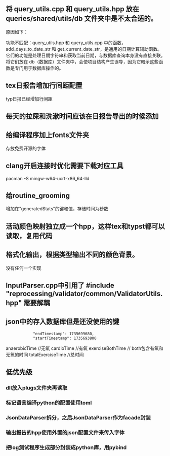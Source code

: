 ## 将 query_utils.cpp 和 query_utils.hpp 放在 queries/shared/utils/db 文件夹中是不太合适的。

原因如下：

功能不匹配：query_utils.hpp 和 query_utils.cpp 中的函数，add_days_to_date_str 和 get_current_date_str，是通用的日期计算辅助函数。它们的功能是处理日期字符串和获取当前日期，与数据库查询本身没有直接关联。将它们放在 db（数据库）文件夹中，会使项目结构产生误导，因为它暗示这些函数是专门用于数据库操作的。




## tex日报告增加行间距配置
typ日报已经增加行间距




## 每天的拉屎和洗漱时间应该在日报告导出的时候添加

## 给编译程序加上fonts文件夹
存放免费开源的字体


## clang开启连接时优化需要下载对应工具
pacman -S mingw-w64-ucrt-x86_64-lld


## 给routine_grooming                
增加在"generatedStats"的键和值，存储时间为秒数



## 活动颜色映射独立成一个hpp，这样tex和typst都可以读取，复用代码

## 格式化输出，根据类型输出不同的颜色背景。
没有任何一个实现




## InputParser.cpp中引用了 #include "reprocessing/validator/common/ValidatorUtils.hpp" 需要解耦

## json中的存入数据库但是还没使用的键

                "endTimestamp": 1735699680,
                "startTimestamp": 1735693800
anaerobicTime //无氧
cardioTime //有氧 
exerciseBothTime // both包含有氧和无氧的时间
totalExerciseTime //总时间




## 低优先级
### dll放入plugs文件夹再读取

### 标记语言编译python的配置使用toml
### JsonDataParser拆分，之后JsonDataParser作为facade封装
### 输出报告的hpp使用外置的json配置文件来传入字体
### 把log测试程序生成部分封装成python库，用pybind

